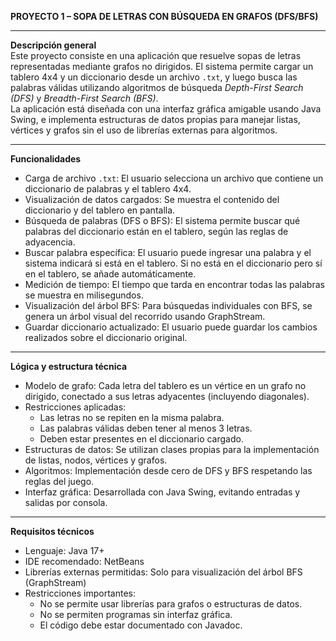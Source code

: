**PROYECTO 1 – SOPA DE LETRAS CON BÚSQUEDA EN GRAFOS (DFS/BFS)**

---

**Descripción general**  
Este proyecto consiste en una aplicación que resuelve sopas de letras representadas mediante grafos no dirigidos. El sistema permite cargar un tablero 4x4 y un diccionario desde un archivo `.txt`, y luego busca las palabras válidas utilizando algoritmos de búsqueda *Depth-First Search (DFS)* y *Breadth-First Search (BFS)*.  
La aplicación está diseñada con una interfaz gráfica amigable usando Java Swing, e implementa estructuras de datos propias para manejar listas, vértices y grafos sin el uso de librerías externas para algoritmos.

---

**Funcionalidades**
- Carga de archivo `.txt`: El usuario selecciona un archivo que contiene un diccionario de palabras y el tablero 4x4.
- Visualización de datos cargados: Se muestra el contenido del diccionario y del tablero en pantalla.
- Búsqueda de palabras (DFS o BFS): El sistema permite buscar qué palabras del diccionario están en el tablero, según las reglas de adyacencia.
- Buscar palabra específica: El usuario puede ingresar una palabra y el sistema indicará si está en el tablero. Si no está en el diccionario pero sí en el tablero, se añade automáticamente.
- Medición de tiempo: El tiempo que tarda en encontrar todas las palabras se muestra en milisegundos.
- Visualización del árbol BFS: Para búsquedas individuales con BFS, se genera un árbol visual del recorrido usando GraphStream.
- Guardar diccionario actualizado: El usuario puede guardar los cambios realizados sobre el diccionario original.

---

**Lógica y estructura técnica**
- Modelo de grafo: Cada letra del tablero es un vértice en un grafo no dirigido, conectado a sus letras adyacentes (incluyendo diagonales).
- Restricciones aplicadas:  
  - Las letras no se repiten en la misma palabra.  
  - Las palabras válidas deben tener al menos 3 letras.  
  - Deben estar presentes en el diccionario cargado.
- Estructuras de datos: Se utilizan clases propias para la implementación de listas, nodos, vértices y grafos.
- Algoritmos: Implementación desde cero de DFS y BFS respetando las reglas del juego.
- Interfaz gráfica: Desarrollada con Java Swing, evitando entradas y salidas por consola.

---

**Requisitos técnicos**
- Lenguaje: Java 17+
- IDE recomendado: NetBeans
- Librerías externas permitidas: Solo para visualización del árbol BFS (GraphStream)
- Restricciones importantes:  
  - No se permite usar librerías para grafos o estructuras de datos.  
  - No se permiten programas sin interfaz gráfica.  
  - El código debe estar documentado con Javadoc.  
